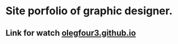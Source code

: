 # Site porfolio of graphic designer.

## Link for watch [olegfour3.github.io](https://olegfour3.github.io/portfolio.html)
